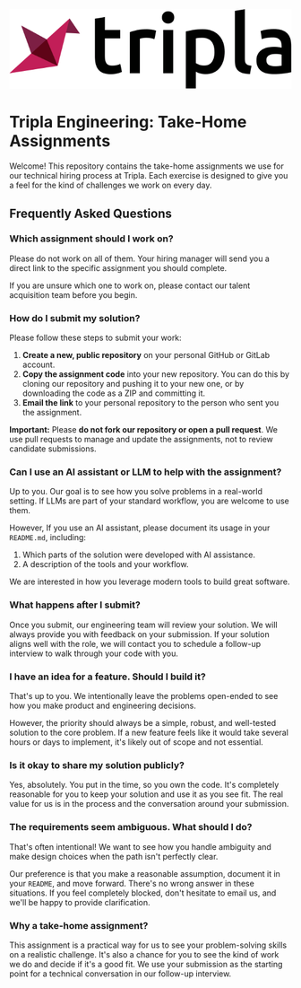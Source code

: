 <div align="center">
   <img src="/img/logo.svg?raw=true" width=600 style="background-color:white;">
</div>

# Tripla Engineering: Take-Home Assignments

Welcome\! This repository contains the take-home assignments we use for our technical hiring process at Tripla. Each exercise is designed to give you a feel for the kind of challenges we work on every day.

## Frequently Asked Questions

### Which assignment should I work on?

Please do not work on all of them. Your hiring manager will send you a direct link to the specific assignment you should complete.

If you are unsure which one to work on, please contact our talent acquisition team before you begin.

### How do I submit my solution?

Please follow these steps to submit your work:

1.  **Create a new, public repository** on your personal GitHub or GitLab account.
2.  **Copy the assignment code** into your new repository. You can do this by cloning our repository and pushing it to your new one, or by downloading the code as a ZIP and committing it.
3.  **Email the link** to your personal repository to the person who sent you the assignment.

**Important:** Please **do not fork our repository or open a pull request**. We use pull requests to manage and update the assignments, not to review candidate submissions.

### Can I use an AI assistant or LLM to help with the assignment?

Up to you. Our goal is to see how you solve problems in a real-world setting. If LLMs are part of your standard workflow, you are welcome to use them.

However, If you use an AI assistant, please document its usage in your `README.md`, including:
1.  Which parts of the solution were developed with AI assistance.
2.  A description of the tools and your workflow.

We are interested in how you leverage modern tools to build great software.

### What happens after I submit?

Once you submit, our engineering team will review your solution. We will always provide you with feedback on your submission. If your solution aligns well with the role, we will contact you to schedule a follow-up interview to walk through your code with you.

### I have an idea for a feature. Should I build it?

That's up to you. We intentionally leave the problems open-ended to see how you make product and engineering decisions.

However, the priority should always be a simple, robust, and well-tested solution to the core problem. If a new feature feels like it would take several hours or days to implement, it's likely out of scope and not essential.

### Is it okay to share my solution publicly?

Yes, absolutely. You put in the time, so you own the code. It's completely reasonable for you to keep your solution and use it as you see fit. The real value for us is in the process and the conversation around your submission.

### The requirements seem ambiguous. What should I do?

That's often intentional\! We want to see how you handle ambiguity and make design choices when the path isn't perfectly clear.

Our preference is that you make a reasonable assumption, document it in your `README`, and move forward. There's no wrong answer in these situations. If you feel completely blocked, don't hesitate to email us, and we'll be happy to provide clarification.

### Why a take-home assignment?

This assignment is a practical way for us to see your problem-solving skills on a realistic challenge. It's also a chance for you to see the kind of work we do and decide if it's a good fit. We use your submission as the starting point for a technical conversation in our follow-up interview.

